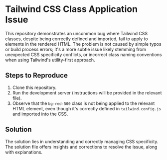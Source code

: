 # Tailwind CSS Class Application Issue

This repository demonstrates an uncommon bug where Tailwind CSS classes, despite being correctly defined and imported, fail to apply to elements in the rendered HTML.  The problem is not caused by simple typos or build process errors; it's a more subtle issue likely stemming from unexpected CSS specificity conflicts, or incorrect class naming conventions when using Tailwind's utility-first approach.

## Steps to Reproduce

1. Clone this repository.
2. Run the development server (instructions will be provided in the relevant file).
3. Observe that the `bg-red-500` class is not being applied to the relevant HTML element, even though it's correctly defined in `tailwind.config.js` and imported into the CSS.

## Solution

The solution lies in understanding and correctly managing CSS specificity. The solution file offers insights and corrections to resolve the issue, along with explanations.